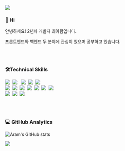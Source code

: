 <div align=left>

<img src="https://capsule-render.vercel.app/api?type=waving&color=auto&height=200&section=header&text=arami%20github!&fontSize=90" />

### 🙌 Hi

  <p> 안녕하세요! 2년차 개발자 최아람입니다.</p>
  <p>프론트엔드와 백엔드 두 분야에 관심이 있으며 공부하고 있습니다.</p>
<br><br>
  
  
### 🛠Technical Skills 

<p align="left">
<img src="https://img.shields.io/badge/JavaScript-F7DF1E?style=flat&logo=javascript&logoColor=white"/>&nbsp
<img src="https://img.shields.io/badge/jQuery-0769AD?style=flat&logo=jquery&logoColor=white"/>&nbsp</a>&nbsp
<img src="https://img.shields.io/badge/HTML5-E34F26?style=flat&logo=html5&logoColor=white"/>&nbsp
<img src="https://img.shields.io/badge/CSS3-1572B6?style=flat&logo=css3&logoColor=white"/>&nbsp
<img src="https://img.shields.io/badge/Miplatform-F54997?style=flat&&logoColor=white"/>&nbsp
<br>
<img src="https://img.shields.io/badge/Java-007396?style=flat&logo=Java&logoColor=white"/>&nbsp
<img src="https://img.shields.io/badge/json-5E5C5C?style=flat&logo=json&logoColor=white"/>&nbsp
<img src="https://img.shields.io/badge/Spring-6DB33F?style=flat&logo=spring&logoColor=white"/>&nbsp
<img src="https://img.shields.io/badge/SpringBoot-6DB33F?style=flat&logo=SpringBoot&logoColor=white"/>&nbsp 
<img src="https://img.shields.io/badge/Oracle-F80000?style=flat&logo=Oracle&logoColor=white"/>&nbsp
<img src="https://img.shields.io/badge/Docker-2496ED?style=flat&logo=Docker&logoColor=white"/>&nbsp
<img src="https://img.shields.io/badge/jexframework-3361CC?style=flat&&logoColor=white"/></a>&nbsp
<br>
<img src="https://img.shields.io/badge/Eclipse-2C2255?style=flat&logo=eclipse&logoColor=white"/>&nbsp
<img src="https://img.shields.io/badge/Visual_Studio_Code-0078D4?style=flat&logo=visual%20studio%20code&logoColor=white"/>&nbsp
<img src="https://img.shields.io/badge/GitHub-100000?style=flat&logo=github&logoColor=white"/>

<br><br>

### 💻  GitHub Analytics

![Aram's GitHub stats](https://github-readme-stats.vercel.app/api?username=aram-choi&theme=buefy&show_icons=true)


<img src="https://capsule-render.vercel.app/api?type=waving&color=auto&height=200&section=footer&fontSize=90" />
</div>

